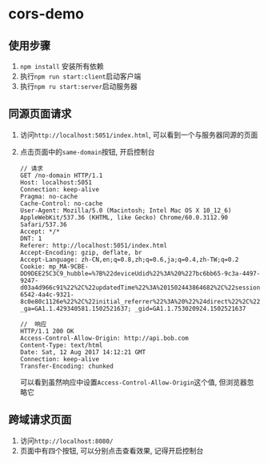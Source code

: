 # cors-demo

## 使用步骤
1. `npm install` 安装所有依赖
2. 执行`npm run start:client`启动客户端
3. 执行`npm ru start:server`启动服务器



## 同源页面请求

1. 访问`http://localhost:5051/index.html`, 可以看到一个与服务器同源的页面

2. 点击页面中的`same-domain`按钮, 开启控制台

   ```http
   // 请求
   GET /no-domain HTTP/1.1
   Host: localhost:5051
   Connection: keep-alive
   Pragma: no-cache
   Cache-Control: no-cache
   User-Agent: Mozilla/5.0 (Macintosh; Intel Mac OS X 10_12_6) AppleWebKit/537.36 (KHTML, like Gecko) Chrome/60.0.3112.90 Safari/537.36
   Accept: */*
   DNT: 1
   Referer: http://localhost:5051/index.html
   Accept-Encoding: gzip, deflate, br
   Accept-Language: zh-CN,en;q=0.8,zh;q=0.6,ja;q=0.4,zh-TW;q=0.2
   Cookie: mp_MA-9CBE-DD9DEE25C3C9_hubble=%7B%22deviceUdid%22%3A%20%227bc6bb65-9c3a-4497-9247-d03a4d966c91%22%2C%22updatedTime%22%3A%201502443864682%2C%22sessionStartTime%22%3A%201502433631691%2C%22sessionReferrer%22%3A%20%22http%3A%2F%2Flocalhost%3A8080%2Fmain%23%2Factivity%2Fsloth%2Fjobs%2Fdev%22%2C%22sessionUuid%22%3A%20%22b5741502-6542-4a4c-9321-8c0e80c1126e%22%2C%22initial_referrer%22%3A%20%22%24direct%22%2C%22initial_referring_domain%22%3A%20%22%24direct%22%2C%22persistedTime%22%3A%201501319705728%2C%22LASTEVENT%22%3A%20%7B%22eventId%22%3A%20%22da_screen%22%2C%22time%22%3A%201502443864685%7D%2C%22currentReferrer%22%3A%20%22http%3A%2F%2Flocalhost%3A8080%2Fmain%23%2Factivity%2Fsloth%2Fudf%22%2C%22user_id%22%3A%20%22hzshanlinna%40corp.netease.com%22%7D; _ga=GA1.1.429340581.1502521637; _gid=GA1.1.753020924.1502521637
   ```

   ```http
   //  响应
   HTTP/1.1 200 OK
   Access-Control-Allow-Origin: http://api.bob.com
   Content-Type: text/html
   Date: Sat, 12 Aug 2017 14:12:21 GMT
   Connection: keep-alive
   Transfer-Encoding: chunked
   ```

   可以看到虽然响应中设置`Access-Control-Allow-Origin`这个值, 但浏览器忽略它



## 跨域请求页面

1. 访问`http://localhost:8080/`
2. 页面中有四个按钮, 可以分别点击查看效果, 记得开启控制台